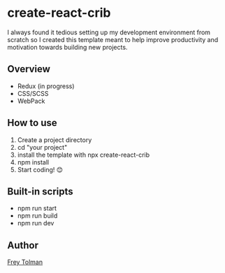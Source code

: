 # create-react-crib

I always found it tedious setting up my development environment from scratch so I created this
template meant to help improve productivity and motivation towards building new projects.

## Overview

- Redux (in progress)
- CSS/SCSS
- WebPack

## How to use

1. Create a project directory
2. cd "your project"
3. install the template with npx create-react-crib
4. npm install
5. Start coding! 😊

## Built-in scripts
- npm run start
- npm run build
- npm run dev

## Author

[Frey Tolman](https://github.com/FreyCT)<br>
